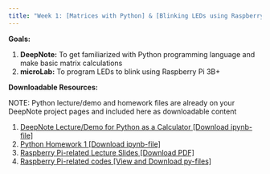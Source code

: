 ```yaml
---
title: "Week 1: [Matrices with Python] & [Blinking LEDs using Raspberry Pi 3B+]"
---
```


**Goals:** 
1. **DeepNote:** To get familiarized with Python programming language and make basic matrix calculations
2. **microLab:** To program LEDs to blink using Raspberry Pi 3B+ 

**Downloadable Resources:** 

NOTE: Python lecture/demo and homework files are already on your DeepNote project pages and included here as downloadable content 

1. <a href="{{ site.baseurl }}/files/Demo1_Guide_Fall2022.ipynb" target="_blank">DeepNote Lecture/Demo for Python as a Calculator [Download ipynb-file]</a><br>
2. <a href="{{ site.baseurl }}/files/HW1_Fall2022.ipynb" target="_blank">Python Homework 1 [Download ipynb-file]</a><br>
3. <a href="{{ site.baseurl }}/files/Bulusu_IntroRPi3BplusLED.pdf" target="_blank">Raspberry Pi-related Lecture Slides [Download PDF]</a><br>
2. <a href="{{ site.github }}/tree/main/Week1" target="_blank">Raspberry Pi-related codes [View and Download py-files]</a><br>
